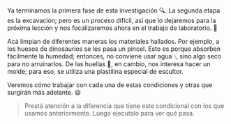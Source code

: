 <gs-toolbox toolbox-url="https://raw.githubusercontent.com/MumukiProject/mumuki-guia-gobstones-expresiones-kids/master/assets/toolbox.xml">
</gs-toolbox>

Ya terminamos la primera fase de esta investigación :mag:. La segunda etapa es la excavación; pero es un proceso difícil, así que lo dejaremos para la próxima lección y nos focalizaremos ahora en el trabajo de laboratorio. :microscope:

Acá limpian de diferentes maneras los materiales hallados. Por ejemplo, a los huesos de dinosaurios se les pasa un pincel. Esto es porque absorben fácilmente la humedad; entonces, no conviene usar agua :droplet:, sino algo seco para no arruinarlos. De las huellas :paw_prints:, en cambio, nos interesa hacer un molde; para eso, se utiliza una plastilina especial de escultor. 

Veremos cómo trabajar con cada una de estas condiciones y otras que surgirán más adelante. :smiley:

> Prestá atención a la diferencia que tiene este condicional con los que usamos anteriormente. Luego ejecutalo para ver qué pasa.
